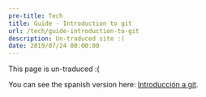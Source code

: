 ```yaml
---
pre-title: Tech
title: Guide - Introduction to git
url: /tech/guide-introduction-to-git
description: Un-traduced site :(
date: 2019/07/24 00:00:00
---
```


This page is un-traduced :(

You can see the spanish version here: [Introducción a git](/es/tech/guia-introduccion-a-git).
